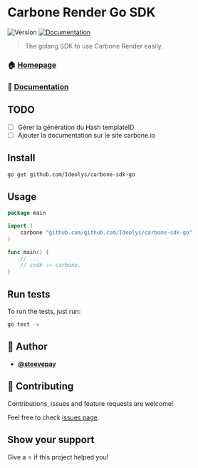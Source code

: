 # Carbone Render Go SDK
![Version](https://img.shields.io/badge/version-1.0.0-blue.svg?cacheSeconds=2592000)
[![Documentation](https://img.shields.io/badge/documentation-yes-brightgreen.svg)](https://carbone.io/api-reference.html#carbone-sdk-go)

> The golang SDK to use Carbone Render easily.

### 🏠 [Homepage](https://github.com/Ideolys/carbone-sdk-go)
### 🔖 [Documentation](https://carbone.io/api-reference.html#carbone-sdk-go)

## TODO
- [ ] Gérer la génération du Hash templateID
- [ ] Ajouter la documentation sur le site carbone.io

## Install

```sh
go get github.com/Ideolys/carbone-sdk-go
```

## Usage

```go
package main

import (
	carbone "github.com/github.com/Ideolys/carbone-sdk-go"
)

func main() {
	// ...
	// csdk := carbone.
}
```

## Run tests

To run the tests, just run:

```sh
go test -v
```

## 👤 Author

- [**@steevepay**](https://github.com/steevepay)

## 🤝 Contributing

Contributions, issues and feature requests are welcome!

Feel free to check [issues page](https://github.com/Ideolys/carbone-sdk-go/issues).

## Show your support

Give a ⭐️ if this project helped you!